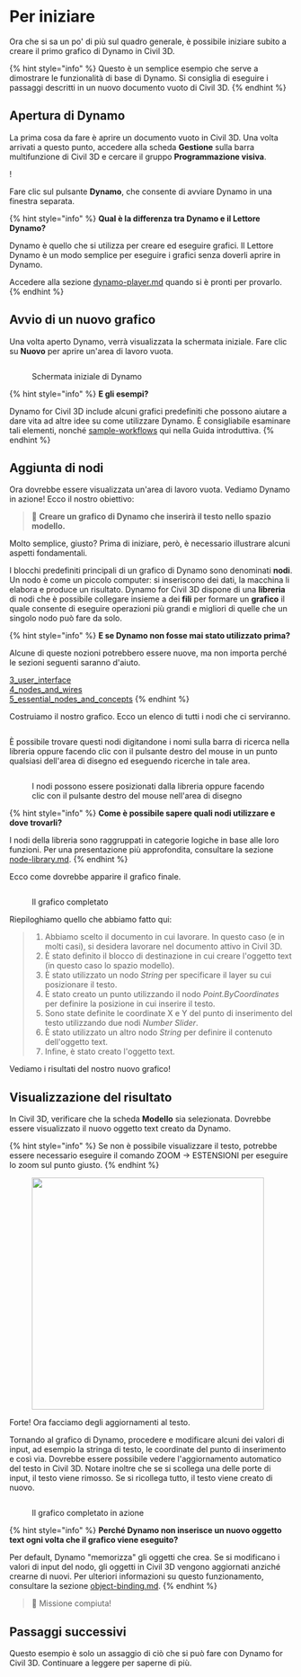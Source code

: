 # Per iniziare

Ora che si sa un po' di più sul quadro generale, è possibile iniziare subito a creare il primo grafico di Dynamo in Civil 3D.

{% hint style="info" %} Questo è un semplice esempio che serve a dimostrare le funzionalità di base di Dynamo. Si consiglia di eseguire i passaggi descritti in un nuovo documento vuoto di Civil 3D. {% endhint %}

## Apertura di Dynamo

La prima cosa da fare è aprire un documento vuoto in Civil 3D. Una volta arrivati a questo punto, accedere alla scheda **Gestione** sulla barra multifunzione di Civil 3D e cercare il gruppo **Programmazione visiva**.

\![](<../.gitbook/assets/image (7).png>)

Fare clic sul pulsante **Dynamo**, che consente di avviare Dynamo in una finestra separata.

{% hint style="info" %} **Qual è la differenza tra Dynamo e il Lettore Dynamo?**

Dynamo è quello che si utilizza per creare ed eseguire grafici. Il Lettore Dynamo è un modo semplice per eseguire i grafici senza doverli aprire in Dynamo.

Accedere alla sezione [dynamo-player.md](dynamo-player.md "mention") quando si è pronti per provarlo. {% endhint %}

## Avvio di un nuovo grafico

Una volta aperto Dynamo, verrà visualizzata la schermata iniziale. Fare clic su **Nuovo** per aprire un'area di lavoro vuota.

<figure><img src="../.gitbook/assets/c3d-start.png" alt=""><figcaption><p>Schermata iniziale di Dynamo</p></figcaption></figure>

{% hint style="info" %} **E gli esempi?**

Dynamo for Civil 3D include alcuni grafici predefiniti che possono aiutare a dare vita ad altre idee su come utilizzare Dynamo. È consigliabile esaminare tali elementi, nonché [sample-workflows](sample-workflows/ "mention") qui nella Guida introduttiva. {% endhint %}

## Aggiunta di nodi

Ora dovrebbe essere visualizzata un'area di lavoro vuota. Vediamo Dynamo in azione! Ecco il nostro obiettivo:

>  :dart: **Creare un grafico di Dynamo che inserirà il testo nello spazio modello.**

Molto semplice, giusto? Prima di iniziare, però, è necessario illustrare alcuni aspetti fondamentali.

I blocchi predefiniti principali di un grafico di Dynamo sono denominati **nodi**. Un nodo è come un piccolo computer: si inseriscono dei dati, la macchina li elabora e produce un risultato. Dynamo for Civil 3D dispone di una **libreria** di nodi che è possibile collegare insieme a dei **fili** per formare un **grafico** il quale consente di eseguire operazioni più grandi e migliori di quelle che un singolo nodo può fare da solo.

{% hint style="info" %} **E se Dynamo non fosse mai stato utilizzato prima?**

Alcune di queste nozioni potrebbero essere nuove, ma non importa perché le sezioni seguenti saranno d'aiuto.

[3_user_interface](../3\_user\_interface/ "mention")\
 [4_nodes_and_wires](../4\_nodes\_and\_wires/ "mention")\
 [5_essential_nodes_and_concepts](../5\_essential\_nodes\_and\_concepts/ "mention") {% endhint %}

Costruiamo il nostro grafico. Ecco un elenco di tutti i nodi che ci serviranno.

<figure><img src="../.gitbook/assets/c3d-create-text-node-list.png" alt=""><figcaption></figcaption></figure>

È possibile trovare questi nodi digitandone i nomi sulla barra di ricerca nella libreria oppure facendo clic con il pulsante destro del mouse in un punto qualsiasi dell'area di disegno ed eseguendo ricerche in tale area.

<figure><img src="../.gitbook/assets/c3d-create-text-node-placement.gif" alt=""><figcaption><p>I nodi possono essere posizionati dalla libreria oppure facendo clic con il pulsante destro del mouse nell'area di disegno</p></figcaption></figure>

{% hint style="info" %} **Come è possibile sapere quali nodi utilizzare e dove trovarli?**

I nodi della libreria sono raggruppati in categorie logiche in base alle loro funzioni. Per una presentazione più approfondita, consultare la sezione [node-library.md](node-library.md "mention"). {% endhint %}

Ecco come dovrebbe apparire il grafico finale.

<figure><img src="../.gitbook/assets/c3d-text-create-final (2).png" alt=""><figcaption><p>Il grafico completato</p></figcaption></figure>

Riepiloghiamo quello che abbiamo fatto qui:

> 1. Abbiamo scelto il documento in cui lavorare. In questo caso (e in molti casi), si desidera lavorare nel documento attivo in Civil 3D.
> 2. È stato definito il blocco di destinazione in cui creare l'oggetto text (in questo caso lo spazio modello).
> 3. È stato utilizzato un nodo _String_ per specificare il layer su cui posizionare il testo.
> 4. È stato creato un punto utilizzando il nodo _Point.ByCoordinates_ per definire la posizione in cui inserire il testo.
> 5. Sono state definite le coordinate X e Y del punto di inserimento del testo utilizzando due nodi _Number Slider_.
> 6. È stato utilizzato un altro nodo _String_ per definire il contenuto dell'oggetto text.
> 7. Infine, è stato creato l'oggetto text.

Vediamo i risultati del nostro nuovo grafico!

## Visualizzazione del risultato

In Civil 3D, verificare che la scheda **Modello** sia selezionata. Dovrebbe essere visualizzato il nuovo oggetto text creato da Dynamo.

{% hint style="info" %} Se non è possibile visualizzare il testo, potrebbe essere necessario eseguire il comando ZOOM -> ESTENSIONI per eseguire lo zoom sul punto giusto. {% endhint %}

<figure><img src="../.gitbook/assets/c3d-create-text-result.png" alt="" width="413"><figcaption></figcaption></figure>

Forte! Ora facciamo degli aggiornamenti al testo.

Tornando al grafico di Dynamo, procedere e modificare alcuni dei valori di input, ad esempio la stringa di testo, le coordinate del punto di inserimento e così via. Dovrebbe essere possibile vedere l'aggiornamento automatico del testo in Civil 3D. Notare inoltre che se si scollega una delle porte di input, il testo viene rimosso. Se si ricollega tutto, il testo viene creato di nuovo. 

<div data-full-width="false">

<figure><img src="../.gitbook/assets/c3d-create-text.gif" alt=""><figcaption><p>Il grafico completato in azione</p></figcaption></figure>

</div>

{% hint style="info" %} **Perché Dynamo non inserisce un nuovo oggetto text ogni volta che il grafico viene eseguito?**

Per default, Dynamo "memorizza" gli oggetti che crea. Se si modificano i valori di input del nodo, gli oggetti in Civil 3D vengono aggiornati anziché crearne di nuovi. Per ulteriori informazioni su questo funzionamento, consultare la sezione [object-binding.md](advanced-topics/object-binding.md "mention"). {% endhint %}

> :tada: Missione compiuta!

## Passaggi successivi

Questo esempio è solo un assaggio di ciò che si può fare con Dynamo for Civil 3D. Continuare a leggere per saperne di più.
